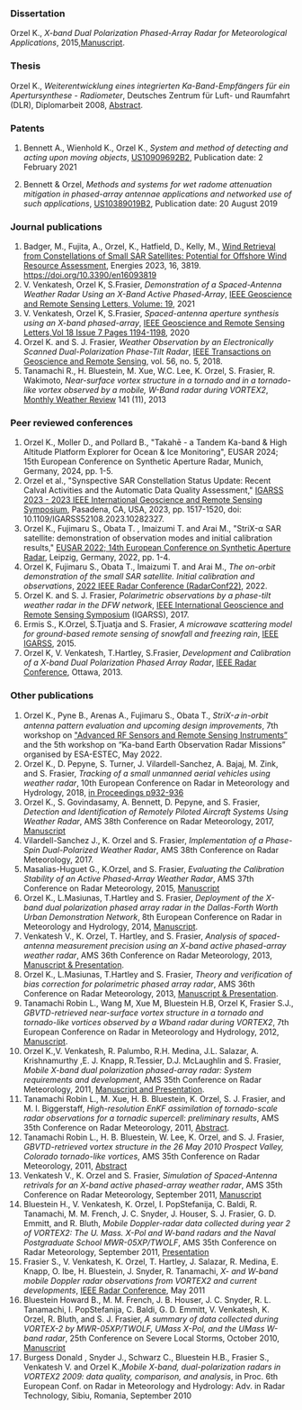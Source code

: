 ### Dissertation
Orzel K., _X-band Dual Polarization Phased-Array Radar for Meteorological Applications_, 2015,[Manuscript](https://scholarworks.umass.edu/dissertations_2/318/).

### Thesis
Orzel K., _Weiterentwicklung eines integrierten Ka-Band-Empfängers für ein Apertursynthese - Radiometer_, Deutsches Zentrum für Luft- und Raumfahrt (DLR), Diplomarbeit 2008, [Abstract](https://elib.dlr.de/57888/).

### Patents
1. Bennett A., Wienhold K., Orzel K., _System and method of detecting and acting upon moving objects_, [US10909692B2](https://patents.google.com/patent/US10909692B2/en), Publication date: 2 February 2021

1. Bennett & Orzel, _Methods and systems for wet radome attenuation mitigation in phased-array antennae applications and networked use of such applications_, [US10389019B2](https://patents.google.com/patent/US10389019B2/en), Publication date: 20 August 2019

### Journal publications
1. Badger, M., Fujita, A., Orzel, K., Hatfield, D., Kelly, M., [Wind Retrieval from Constellations of Small SAR Satellites: Potential for Offshore Wind Resource Assessment](https://www.mdpi.com/1996-1073/16/9/3819), Energies 2023, 16, 3819. https://doi.org/10.3390/en16093819
1. V. Venkatesh, Orzel K, S.Frasier, _Demonstration of a Spaced-Antenna Weather Radar Using an X-Band Active Phased-Array_, [IEEE Geoscience and Remote Sensing Letters, Volume: 19](https://ieeexplore.ieee.org/document/9103050), 2021
1. V. Venkatesh, Orzel K, S.Frasier, _Spaced-antenna aperture synthesis using an X-band phased-array_, [IEEE Geoscience and Remote Sensing Letters,Vol 18 Issue 7 Pages 1194-1198](https://ieeexplore.ieee.org/document/9103050), 2020
1. Orzel K. and S. J. Frasier, _Weather Observation by an Electronically Scanned Dual-Polarization Phase-Tilt Radar_, [IEEE Transactions on Geoscience and Remote Sensing](https://ieeexplore.ieee.org/document/8244253), vol. 56, no. 5, 2018.
1. Tanamachi R., H. Bluestein, M. Xue, W.C. Lee, K. Orzel, S. Frasier, R. Wakimoto, _Near-surface vortex structure in a tornado and in a tornado-like vortex observed by a mobile, W-Band radar during VORTEX2_, [Monthly Weather Review](https://journals.ametsoc.org/doi/full/10.1175/MWR-D-12-00331.1) 141 (11), 2013

### Peer reviewed conferences
1. Orzel K., Moller D., and Pollard B., "Takahē - a Tandem Ka-band & High Altitude
Platform Explorer for Ocean & Ice Monitoring", EUSAR 2024; 15th European Conference on Synthetic Aperture Radar, Munich, Germany, 2024, pp. 1-5.
1. Orzel et al., "Synspective SAR Constellation Status Update: Recent Calval Activities and the Automatic Data Quality Assessment," [IGARSS 2023 - 2023 IEEE International Geoscience and Remote Sensing Symposium](https://ieeexplore.ieee.org/document/10282327), Pasadena, CA, USA, 2023, pp. 1517-1520, doi: 10.1109/IGARSS52108.2023.10282327. 
1. Orzel K., Fujimaru S., Obata T. , Imaizumi T.  and Arai M., "StriX-α SAR satellite: demonstration of observation modes and initial calibration results," [EUSAR 2022; 14th European Conference on Synthetic Aperture Radar](https://ieeexplore.ieee.org/document/9944237), Leipzig, Germany, 2022, pp. 1-4.
1. Orzel K, Fujimaru S., Obata T., Imaizumi T. and Arai M.,  _The on-orbit demonstration of the small SAR satellite. Initial calibration and observations_, [2022 IEEE Radar Conference (RadarConf22)]([https://ieeexplore.ieee.org/document/8128373](https://ieeexplore.ieee.org/document/9764261)), 2022.
1. Orzel K. and S. J. Frasier, _Polarimetric observations by a phase-tilt weather radar in the DFW network_, [IEEE International Geoscience and Remote Sensing Symposium](https://ieeexplore.ieee.org/document/8128373) (IGARSS), 2017.
2. Ermis S., K.Orzel, S.Tjuatja and S. Frasier, _A microwave scattering model for ground-based remote sensing of snowfall and freezing rain_, [IEEE IGARSS](https://ieeexplore.ieee.org/document/7326714), 2015.
3. Orzel K, V. Venkatesh, T.Hartley, S.Frasier, _Development and Calibration of a X-band Dual Polarization Phased Array Radar_, [IEEE Radar Conference](https://ieeexplore.ieee.org/document/6586117), Ottawa, 2013.

### Other publications
1. Orzel K., Pyne B., Arenas A., Fujimaru S., Obata T., _StriX-𝛼 in-orbit antenna pattern evaluation and upcoming design improvements_, 7th workshop on ["Advanced RF Sensors and Remote Sensing Instruments”](https://atpi.eventsair.com/QuickEventWebsitePortal/arsi-keo/website) and the 5th workshop on “Ka-band  Earth Observation Radar Missions” organised by ESA-ESTEC, May 2022. 
1. Orzel K., D. Pepyne, S. Turner, J. Vilardell-Sanchez, A. Bajaj, M. Zink, and S. Frasier, _Tracking of a small unmanned aerial vehicles using weather radar_, 10th European Conference on Radar in Meteorology and Hydrology, 2018, [in Proceedings p932-936](https://library.wur.nl/WebQuery/wurpubs/fulltext/454537)
1. Orzel K., S. Govindasamy, A. Bennett, D. Pepyne, and S. Frasier, _Detection and Identification of Remotely Piloted Aircraft Systems Using Weather Radar_, AMS 38th Conference on Radar Meteorology, 2017, [Manuscript](https://ams.confex.com/ams/38RADAR/meetingapp.cgi/Paper/321077)
1. Vilardell-Sanchez J., K. Orzel and S. Frasier, _Implementation of a Phase-Spin Dual-Polarized Weather Radar_, AMS 38th Conference on Radar Meteorology, 2017.
1. Masalias-Huguet G., K.Orzel, and S. Frasier, _Evaluating the Calibration Stability of an Active Phased-Array Weather Radar_, AMS 37th Conference on Radar Meteorology, 2015, [Manuscript](https://ams.confex.com/ams/37RADAR/webprogram/Paper275726.html)
1. Orzel K., L.Masiunas, T.Hartley and S. Frasier, _Deployment of the X-band dual polarization phased array radar in the Dallas-Forth Worth Urban Demonstration Network_, 8th European Conference on Radar in Meteorology and Hydrology, 2014, [Manuscript](http://www.pa.op.dlr.de/erad2014/programme/ExtendedAbstracts/365_Orzel.pdf).
1. Venkatesh V., K. Orzel, T. Hartley, and S. Frasier, _Analysis of spaced-antenna measurement precision using an X-band active phased-array weather radar_, AMS 36th Conference on Radar Meteorology, 2013, [Manuscript & Presentation](https://ams.confex.com/ams/36Radar/webprogram/Paper228383.html).
1. Orzel K., L.Masiunas, T.Hartley and S. Frasier, _Theory and verification of bias correction for polarimetric phased array radar_, AMS 36th Conference on Radar Meteorology, 2013, [Manuscript & Presentation](https://ams.confex.com/ams/36Radar/webprogram/Paper229062.html).
1. Tanamachi Robin L., Wang M, Xue M, Bluestein H.B, Orzel K, Frasier S.J., _GBVTD-retrieved near-surface vortex structure in a tornado and tornado-like vortices observed by a Wband radar during VORTEX2_, 7th European Conference on Radar in Meteorology and Hydrology, 2012, [Manuscript](http://www.meteo.fr/cic/meetings/2012/ERAD/extended_abs/RCS_377_ext_abs.pdf).
1. Orzel K.,V. Venkatesh, R. Palumbo, R.H. Medina, J.L. Salazar, A. Krishnamurthy ,E. J. Knapp, R.Tessier, D.J. McLaughlin and S. Frasier, _Mobile X-band dual polarization phased-array radar: System requirements and development_, AMS 35th Conference on Radar Meteorology, 2011, [Manuscript and Presentation](https://ams.confex.com/ams/35Radar/webprogram/Paper191899.html).
1. Tanamachi Robin L., M. Xue, H. B. Bluestein, K. Orzel, S. J. Frasier, and M. I. Biggerstaff, _High-resolution EnKF assimilation of tornado-scale radar observations for a tornadic supercell: preliminary results_, AMS 35th Conference on Radar Meteorology, 2011, [Abstract](https://ams.confex.com/ams/35Radar/webprogram/Paper191556.html).
1. Tanamachi Robin L., H. B. Bluestein, W. Lee, K. Orzel, and S. J. Frasier, _GBVTD-retrieved vortex structure in the 26 May 2010 Prospect Valley, Colorado tornado-like vortices_, AMS 35th Conference on Radar Meteorology, 2011, [Abstract](https://ams.confex.com/ams/35Radar/webprogram/Paper191561.html)
1. Venkatesh V., K. Orzel and S. Frasier, _Simulation of Spaced-Antenna retrivals for an X-band active phased-array weather radar_, AMS 35th Conference on Radar Meteorology, September 2011, [Manuscript](https://ams.confex.com/ams/35Radar/webprogram/Paper191751.html)
1. Bluestein H., V. Venkatesh, K. Orzel, I. PopStefanija, C. Baldi, R. Tanamachi, M. M. French, J. C. Snyder, J. Houser, S. J. Frasier, G. D. Emmitt, and R. Bluth, _Mobile Doppler-radar data collected during year 2 of VORTEX2: The U. Mass. X-Pol and W-band radars and the Naval Postgraduate School MWR-05XP/TWOLF_, AMS 35th Conference on Radar Meteorology, September 2011, [Presentation](https://ams.confex.com/ams/35Radar/webprogram/Paper191435.html)
1. Frasier S., V. Venkatesh, K. Orzel, T. Hartley, J. Salazar, R. Medina, E. Knapp, O. Ibe, H. Bluestein, J. Snyder, R. Tanamachi, _X- and W-band mobile Doppler radar observations from VORTEX2 and current developments_, [IEEE Radar Conference](https://ieeexplore.ieee.org/document/5960642), May 2011
1. Bluestein Howard B., M. M. French, J. B. Houser, J. C. Snyder, R. L. Tanamachi, I. PopStefanija, C. Baldi, G. D. Emmitt, V. Venkatesh, K. Orzel, R. Bluth, and S. J. Frasier, _A summary of data collected during VORTEX-2 by MWR-05XP/TWOLF, UMass X-Pol, and the UMass W-band radar_, 25th Conference on Severe Local Storms, October 2010, [Manuscript](https://ams.confex.com/ams/25SLS/webprogram/Paper176197.html)
1. Burgess Donald , Snyder J., Schwarz C., Bluestein H.B., Frasier S., Venkatesh V. and Orzel K.,_Mobile X-band, dual-polarization radars in VORTEX2 2009: data quality, comparison, and analysis_, in Proc. 6th European Conf. on Radar in Meteorology and Hydrology: Adv. in Radar Technology, Sibiu, Romania, September 2010
